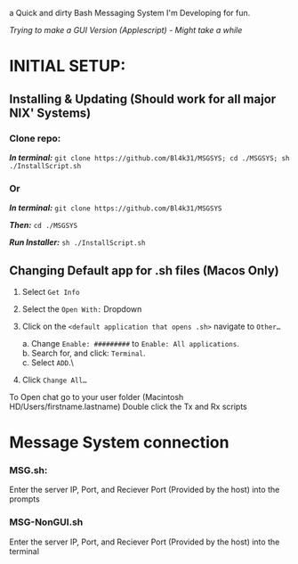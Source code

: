 a Quick and dirty Bash Messaging System I'm Developing for fun.

_Trying to make a GUI Version (Applescript) - Might take a while_


# INITIAL SETUP:
## Installing & Updating (Should work for all major NIX' Systems)
### Clone repo:
**_In terminal:_** 
`git clone https://github.com/Bl4k31/MSGSYS; cd ./MSGSYS; sh ./InstallScript.sh`
### Or
**_In terminal:_** 
`git clone https://github.com/Bl4k31/MSGSYS`

**_Then:_** 
`cd ./MSGSYS`

**_Run Installer:_** 
`sh ./InstallScript.sh`
## Changing Default app for .sh files (Macos Only)
1. Select `Get Info`
2. Select the `Open With:` Dropdown
3. Click on the `<default application that opens .sh>` navigate to `Other…`

	a. Change `Enable: #########` to `Enable: All applications`.\
	b. Search for, and click: `Terminal`.\
	c. Select `ADD`.\
4. Click `Change All…`

To Open chat go to your user folder (Macintosh HD/Users/firstname.lastname)
Double click the Tx and Rx scripts

# Message System connection
### MSG.sh:
Enter the server IP, Port, and Reciever Port (Provided by the host) into the prompts
### MSG-NonGUI.sh
Enter the server IP, Port, and Reciever Port (Provided by the host) into the terminal